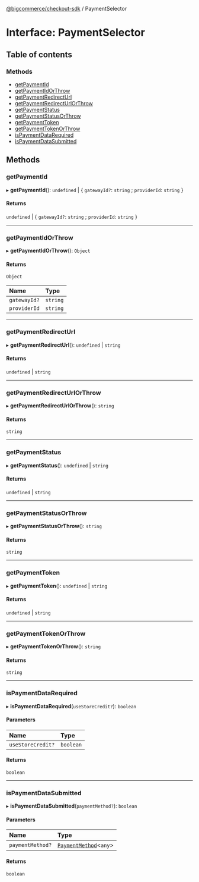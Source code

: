 [@bigcommerce/checkout-sdk](../README.md) / PaymentSelector

# Interface: PaymentSelector

## Table of contents

### Methods

- [getPaymentId](PaymentSelector.md#getpaymentid)
- [getPaymentIdOrThrow](PaymentSelector.md#getpaymentidorthrow)
- [getPaymentRedirectUrl](PaymentSelector.md#getpaymentredirecturl)
- [getPaymentRedirectUrlOrThrow](PaymentSelector.md#getpaymentredirecturlorthrow)
- [getPaymentStatus](PaymentSelector.md#getpaymentstatus)
- [getPaymentStatusOrThrow](PaymentSelector.md#getpaymentstatusorthrow)
- [getPaymentToken](PaymentSelector.md#getpaymenttoken)
- [getPaymentTokenOrThrow](PaymentSelector.md#getpaymenttokenorthrow)
- [isPaymentDataRequired](PaymentSelector.md#ispaymentdatarequired)
- [isPaymentDataSubmitted](PaymentSelector.md#ispaymentdatasubmitted)

## Methods

### getPaymentId

▸ **getPaymentId**(): `undefined` \| { `gatewayId?`: `string` ; `providerId`: `string`  }

#### Returns

`undefined` \| { `gatewayId?`: `string` ; `providerId`: `string`  }

___

### getPaymentIdOrThrow

▸ **getPaymentIdOrThrow**(): `Object`

#### Returns

`Object`

| Name | Type |
| :------ | :------ |
| `gatewayId?` | `string` |
| `providerId` | `string` |

___

### getPaymentRedirectUrl

▸ **getPaymentRedirectUrl**(): `undefined` \| `string`

#### Returns

`undefined` \| `string`

___

### getPaymentRedirectUrlOrThrow

▸ **getPaymentRedirectUrlOrThrow**(): `string`

#### Returns

`string`

___

### getPaymentStatus

▸ **getPaymentStatus**(): `undefined` \| `string`

#### Returns

`undefined` \| `string`

___

### getPaymentStatusOrThrow

▸ **getPaymentStatusOrThrow**(): `string`

#### Returns

`string`

___

### getPaymentToken

▸ **getPaymentToken**(): `undefined` \| `string`

#### Returns

`undefined` \| `string`

___

### getPaymentTokenOrThrow

▸ **getPaymentTokenOrThrow**(): `string`

#### Returns

`string`

___

### isPaymentDataRequired

▸ **isPaymentDataRequired**(`useStoreCredit?`): `boolean`

#### Parameters

| Name | Type |
| :------ | :------ |
| `useStoreCredit?` | `boolean` |

#### Returns

`boolean`

___

### isPaymentDataSubmitted

▸ **isPaymentDataSubmitted**(`paymentMethod?`): `boolean`

#### Parameters

| Name | Type |
| :------ | :------ |
| `paymentMethod?` | [`PaymentMethod`](PaymentMethod.md)<`any`\> |

#### Returns

`boolean`
